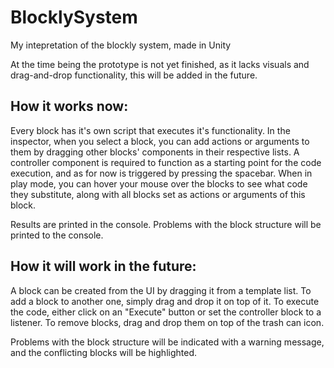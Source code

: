 # BlocklySystem
My intepretation of the blockly system, made in Unity

At the time being the prototype is not yet finished, as it lacks visuals and drag-and-drop functionality, this will be added in the future.

## How it works now:

Every block has it's own script that executes it's functionality.
In the inspector, when you select a block, you can add actions or arguments to them by dragging other blocks' components in their respective lists.
A controller component is required to function as a starting point for the code execution, and as for now is triggered by pressing the spacebar.
When in play mode, you can hover your mouse over the blocks to see what code they substitute, along with all blocks set as actions or arguments of this block.

Results are printed in the console.
Problems with the block structure will be printed to the console.

## How it will work in the future:

A block can be created from the UI by dragging it from a template list.
To add a block to another one, simply drag and drop it on top of it.
To execute the code, either click on an "Execute" button or set the controller block to a listener.
To remove blocks, drag and drop them on top of the trash can icon.

Problems with the block structure will be indicated with a warning message, and the conflicting blocks will be highlighted.
